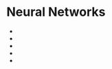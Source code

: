 # Neural Networks

- [](http://neuralnetworksanddeeplearning.com/)
- [](https://towardsdatascience.com/making-deep-neural-networks-paint-to-understand-how-they-work-4be0901582ee)
- [](https://towardsdatascience.com/simple-introduction-to-neural-networks-ac1d7c3d7a2c)
- [](http://colah.github.io/posts/2014-03-NN-Manifolds-Topology/)
- [](https://towardsdatascience.com/from-animation-to-intuition-visualizing-optimization-trajectory-in-neural-nets-726e43a08d85)
